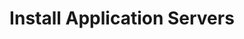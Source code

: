 ---
sidebar_position: 5
title: "Install Application Servers"
sidebar_label: "Install Application Servers"
description: "Configure application hosting in Debian systems - install application servers, setup runtime environments, configure middleware platforms, and deploy enterprise applications."
keywords:
  - "debian application servers"
  - "application hosting"
  - "runtime environments"
  - "middleware platforms"
  - "enterprise applications"
tags:
  - debian
  - application-servers
  - application-hosting
  - middleware
  - enterprise-software
slug: /linux/debian/software/server-applications/install-application-servers
---